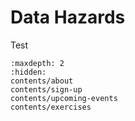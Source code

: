 # Data Hazards

Test

```{toctree}
:maxdepth: 2
:hidden:
contents/about
contents/sign-up
contents/upcoming-events
contents/exercises
```